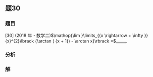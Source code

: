 ## 题30
### 题目
[30] (2018 年・数学二)$\mathop{\lim }\limits_{{x \rightarrow   + \infty }}{x}^{2}\lbrack  {\arctan ( {x + 1})  - \arctan x}\rbrack   =$_____.
### 分析

### 解